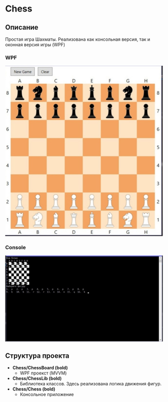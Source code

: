 # Chess
## Описание
Простая игра Шахматы. Реализована как консольная версия, так и оконная версия игры (WPF)
### WPF
![alt text](images/wcmd67vQBDo.jpg)
### Console
![alt text](images/11oHN91EaFc.jpg)
## Структура проекта
- **Chess/ChessBoard (bold)**
    - WPF проекст (MVVM)
- **Chess/ChessLib (bold)**
    - Библиотека классов. Здесь реализована логика движения фигур.
- **Chess/Chess (bold)**
    - Консольное приложение
